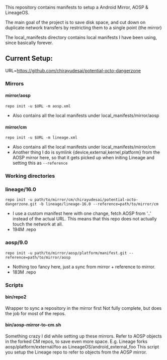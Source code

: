 This repository contains manifests to setup a Android Mirror, AOSP & LineageOS.

The main goal of the project is to save disk space, and cut down on duplicate network transfers by restricting them to a single point (the mirror)

The local_manifests directory contains local manifests I have been using, since basically forever.

## Current Setup:
URL=https://github.com/chirayudesai/potential-octo-dangerzone
### Mirrors
#### mirror/aosp
`repo init -u $URL -m aosp.xml`
* Also contains all the local manifests under local_manifests/mirror/aosp
#### mirror/cm
`repo init -u $URL -m lineage.xml`
* Also contains all the local manifests under local_manifests/mirror/cm
* Another thing I do is symlink {device,external,kernel,platform} from the AOSP mirror here, so that it gets picked up when initing Lineage and setting this as `--reference`
### Working directories
### lineage/16.0
`repo init -u path/to/mirror/cm/chirayudesai/potential-octo-dangerzone.git -b lineage/lineage-16.0 --reference=path/to/mirror/cm`
* I use a custom manifest here with one change, fetch AOSP from '..' instead of the actual URL. This means that this repo does not actually touch the network at all.
* 194M    .repo
### aosp/9.0
`repo init -u path/to/mirror/aosp/platform/manifest.git --reference=path/to/mirror/aosp`
* Nothing too fancy here, just a sync from mirror + reference to mirror.
* 183M    .repo

### Scripts
#### bin/repo2
Wrapper to sync a repository in the mirror first
Not fully complete, but does the job for most of the repos.

#### bin/aosp-mirror-to-cm.sh
Something crazy I did while setting up these mirrors.
Refer to AOSP objects in the forked CM repos, to save even more space.
E.g. Lineage forks aosp/platform/external/foo as LineageOS/android_external_foo
This script you setup the Lineage repo to refer to objects from the AOSP mirror.